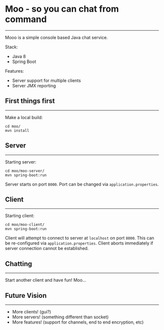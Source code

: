 # Moo - so you can chat from command
-----------
Mooo is a simple console based Java chat service.

Stack:

 * Java 8
 * Spring Boot

Features:

 * Server support for multiple clients
 * Server JMX reporting

## First things first
-----------
Make a local build:
```
cd moo/
mvn install
```

## Server
-----------
Starting server:
```
cd moo/moo-server/
mvn spring-boot:run
```
Server starts on port `8000`. Port can be changed via `application.properties`.

## Client
-----------
Starting client:
```
cd moo/moo-client/
mvn spring-boot:run
```
Client will attempt to connect to server at `localhost` on port `8000`. 
This can be re-configured via `application.properties`. Client aborts 
immediately if server connection cannot be established.

## Chatting
-----------
Start another client and have fun! Moo...

## Future Vision
-----------
 * More clients! (gui?)
 * More servers! (something different than socket)
 * More features! (support for channels, end to end encryption, etc) 